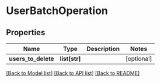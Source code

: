 # UserBatchOperation

## Properties
Name | Type | Description | Notes
------------ | ------------- | ------------- | -------------
**users_to_delete** | **list[str]** |  | [optional] 

[[Back to Model list]](../README.md#documentation-for-models) [[Back to API list]](../README.md#documentation-for-api-endpoints) [[Back to README]](../README.md)


